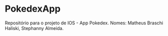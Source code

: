 # PokedexApp
Repositório para o projeto de IOS - App Pokedex. Nomes: Matheus Braschi Haliski, Stephanny Almeida.
